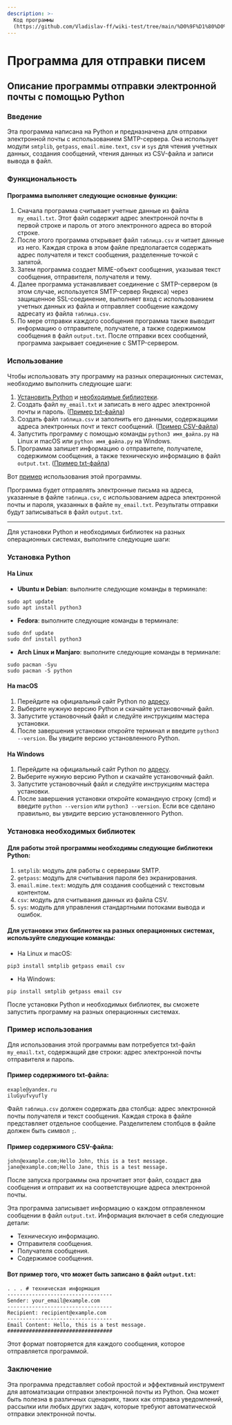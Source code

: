 ```yaml
---
description: >-
  Код программы
  (https://github.com/Vladislav-ff/wiki-test/tree/main/%D0%9F%D1%80%D0%BE%D0%B3%D0%B0)
---
```


# Программа для отправки писем

## Описание программы отправки электронной почты с помощью Python

### Введение

Эта программа написана на Python и предназначена для отправки электронной почты с использованием SMTP-сервера. Она использует модули `smtplib`, `getpass`, `email.mime.text`, `csv` и `sys` для чтения учетных данных, создания сообщений, чтения данных из CSV-файла и записи вывода в файл.

### Функциональность

#### Программа выполняет следующие основные функции:

1. Сначала программа считывает учетные данные из файла `my_email.txt`. Этот файл содержит адрес электронной почты в первой строке и пароль от этого электронного адреса во второй строке.
2. После этого программа открывает файл `таблица.csv` и читает данные из него. Каждая строка в этом файле предполагается содержать адрес получателя и текст сообщения, разделенные точкой с запятой.
3. Затем программа создает MIME-объект сообщения, указывая текст сообщения, отправителя, получателя и тему.
4. Далее программа устанавливает соединение с SMTP-сервером (в этом случае, используется SMTP-сервер Яндекса) через защищенное SSL-соединение, выполняет вход с использованием учетных данных из файла и отправляет сообщение каждому адресату из файла `таблица.csv`.
5. По мере отправки каждого сообщения программа также выводит информацию о отправителе, получателе, а также содержимом сообщения в файл `output.txt`. После отправки всех сообщений, программа закрывает соединение с SMTP-сервером.

### Использование

Чтобы использовать эту программу на разных операционных системах, необходимо выполнить следующие шаги:

1. [Установить Python](programma-dlya-otpravki-pisem.md#ustanovka-python) и [необходимые библиотеки](programma-dlya-otpravki-pisem.md#ustanovka-neobkhodimykh-bibliotek).
2. Создать файл `my_email.txt` и записать в него адрес электронной почты и пароль. ([Пример txt-файла](programma-dlya-otpravki-pisem.md#primer-soderzhimogo-txt-faila))
3. Создать файл `таблица.csv` и заполнить его данными, содержащими адреса электронных почт и текст сообщений. ([Пример CSV-файла](programma-dlya-otpravki-pisem.md#primer-soderzhimogo-csv-faila))
4. Запустить программу с помощью команды `python3 имя_файла.py` на Linux и macOS или `python имя_файла.py` на Windows.
5. Программа запишет информацию о отправителе, получателе, содержимом сообщения, а также техническую информацию в файл `output.txt`. ([Пример txt-файла](programma-dlya-otpravki-pisem.md#vot-primer-togo-chto-mozhet-byt-zapisano-v-fail-output.txt))

Вот [пример](programma-dlya-otpravki-pisem.md#primer-ispolzovaniya) использования этой программы.

Программа будет отправлять электронные письма на адреса, указанные в файле `таблица.csv`, с использованием адреса электронной почты и пароля, указанных в файле `my_email.txt`. Результаты отправки будут записываться в файл `output.txt`.

***

Для установки Python и необходимых библиотек на разных операционных системах, выполните следующие шаги:

### Установка Python

#### На Linux

* **Ubuntu и Debian**: выполните следующие команды в терминале:

```
sudo apt update
sudo apt install python3
```

* **Fedora**: выполните следующие команды в терминале:

```
sudo dnf update
sudo dnf install python3
```

* **Arch Linux и Manjaro**: выполните следующие команды в терминале:

```
sudo pacman -Syu
sudo pacman -S python
```

#### На macOS

1. Перейдите на официальный сайт Python по [адресу](https://www.python.org/downloads/mac-osx/).
2. Выберите нужную версию Python и скачайте установочный файл.
3. Запустите установочный файл и следуйте инструкциям мастера установки.
4. После завершения установки откройте терминал и введите `python3 --version`. Вы увидите версию установленного Python.

#### На Windows

1. Перейдите на официальный сайт Python по [адресу](https://www.python.org/downloads/windows/).
2. Выберите нужную версию Python и скачайте установочный файл.
3. Запустите установочный файл и следуйте инструкциям мастера установки.
4. После завершения установки откройте командную строку (cmd) и введите `python --version` или `python3 --version`. Если все сделано правильно, вы увидите версию установленного Python.

### Установка необходимых библиотек

#### Для работы этой программы необходимы следующие библиотеки Python:

1. `smtplib`: модуль для работы с серверами SMTP.
2. `getpass`: модуль для считывания пароля без экранирования.
3. `email.mime.text`: модуль для создания сообщений с текстовым контентом.
4. `csv`: модуль для считывания данных из файла CSV.
5. `sys`: модуль для управления стандартными потоками вывода и ошибок.

#### Для установки этих библиотек на разных операционных системах, используйте следующие команды:

* На Linux и macOS:

```
pip3 install smtplib getpass email csv
```

* На Windows:

```
pip install smtplib getpass email csv
```

После установки Python и необходимых библиотек, вы сможете запустить программу на разных операционных системах.



### Пример использования

Для использования этой программы вам потребуется txt-файл `my_email.txt`, содержащий две строки: адрес электронной почты отправителя и пароль.

#### Пример содержимого txt-файла:

```markup
exaple@yandex.ru
iluGyufvyufly
```

Файл `таблица.csv` должен содержать два столбца: адрес электронной почты получателя и текст сообщения. Каждая строка в файле представляет отдельное сообщение. Разделителем столбцов в файле должен быть символ `;`.

#### Пример содержимого CSV-файла:

```markup
john@example.com;Hello John, this is a test message.
jane@example.com;Hello Jane, this is a test message.

```

После запуска программы она прочитает этот файл, создаст два сообщения и отправит их на соответствующие адреса электронной почты.

Эта программа записывает информацию о каждом отправленном сообщении в файл `output.txt`. Информация включает в себя следующие детали:

* Техническую информацию.
* Отправителя сообщения.
* Получателя сообщения.
* Содержимое сообщения.

#### Вот пример того, что может быть записано в файл `output.txt`:

```markup
. . . # техническая информация
----------------------------------
Sender: your_email@example.com
----------------------------------
Recipient: recipient@example.com
----------------------------------
Email Content: Hello, this is a test message.
##################################
```

Этот формат повторяется для каждого сообщения, которое отправляется программой.

### Заключение

Эта программа представляет собой простой и эффективный инструмент для автоматизации отправки электронной почты из Python. Она может быть полезна в различных сценариях, таких как отправка уведомлений, рассылки или любых других задач, которые требуют автоматической отправки электронной почты.
